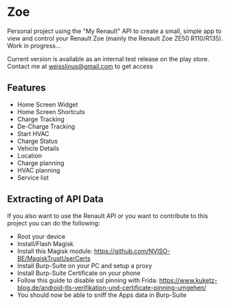# Zoe

Personal project using the "My Renault" API to create a small, simple app to view and control your Renault Zoe (mainly the Renault Zoe ZE50 R110/R135). Work in progress...

Current version is available as an internal test release on the play store. Contact me at weisslinus@gmail.com to get access

## Features

- Home Screen Widget
- Home Screen Shortcuts
- Charge Tracking
- De-Charge Tracking
- Start HVAC
- Charge Status
- Vehicle Details
- Location
- Charge planning
- HVAC planning
- Service list

## Extracting of API Data

If you also want to use the Renault API or you want to contribute to this project you can do the following:

- Root your device
- Install/Flash Magisk
- Install this Magisk module: https://github.com/NVISO-BE/MagiskTrustUserCerts
- Install Burp-Suite on your PC and setup a proxy
- Install Burp-Suite Certificate on your phone
- Follow this guide to disable ssl pinning with Frida: https://www.kuketz-blog.de/android-tls-verifikation-und-certificate-pinning-umgehen/
- You should now be able to sniff the Apps data in Burp-Suite
